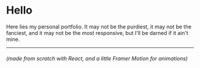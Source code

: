 <h1>Hello</h1>

<p>Here lies my personal portfolio. It may not be the purdiest, it may not be the fanciest, and it may not be the most responsive, but I'll be darned if it ain't mine. </p>
<hr />
<h6>(made from scratch with React, and a little Framer Motion for animations)</h6>
